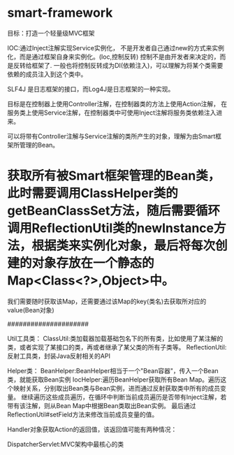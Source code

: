 # smart-framework

目标：打造一个轻量级MVC框架

IOC:通过Inject注解实现Service实例化，
不是开发者自己通过new的方式来实例化，而是通过框架自身来实例化。(Ioc,控制反转)
控制不是由开发者来决定的，而是反转给框架了.
一般也将控制反转成为DI(依赖注入)，可以理解为将某个类需要依赖的成员注入到这个类中。

SLF4J 是日志框架的接口，而Log4J是日志框架的一种实现。

目标是在控制器上使用Controller注解，在控制器类的方法上使用Action注解，
在服务类上使用Service注解，在控制器类中可使用Inject注解将服务类依赖注入进来。

可以将带有Controller注解与Service注解的类所产生的对象，理解为由Smart框架所管理的Bean。

# 获取所有被Smart框架管理的Bean类，此时需要调用ClassHelper类的getBeanClassSet方法，随后需要循环调用ReflectionUtil类的newInstance方法，根据类来实例化对象，最后将每次创建的对象存放在一个静态的Map<Class<?>,Object>中。
我们需要随时获取该Map，还需要通过该Map的key(类名)去获取所对应的value(Bean对象)

#####################

Util工具类：
ClassUtil:类加载器加载基础包名下的所有类，比如使用了某注解的类，或者实现了某接口的类，再或者继承了某父类的所有子类等。
ReflectionUtil:反射工具类，封装Java反射相关的API


Helper类：
BeanHelper:BeanHelper相当于一个"Bean容器"，传入一个Bean类，就能获取Bean实例
IocHelper:遍历BeanHelper获取所有Bean Map。遍历这个映射关系，分别取出Bean类与Bean实例，进而通过反射获取类中所有的成员变量。
继续遍历这些成员遍历，在循环中判断当前成员遍历是否带有Inject注解，若带有该注解，则从Bean Map中根据Bean类取出Bean实例。
最后通过ReflectionUtil#setField方法来修改当前成员变量的值。

Handler对象获取Action的返回值，该返回值可能有两种情况：

DispatcherServlet:MVC架构中最核心的类
